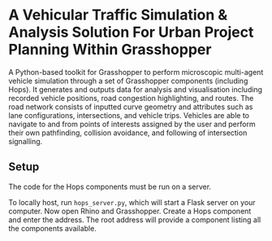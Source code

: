 # A Vehicular Traffic Simulation & Analysis Solution For Urban Project Planning Within Grasshopper 

A Python-based toolkit for Grasshopper to perform microscopic multi-agent vehicle simulation through a set of Grasshopper components (including Hops). It generates and outputs data for analysis and visualisation including recorded vehicle positions, road congestion highlighting, and routes. The road network consists of inputted curve geometry and attributes such as lane configurations, intersections, and vehicle trips. Vehicles are able to navigate to and from points of interests assigned by the user and perform their own pathfinding, collision avoidance, and following of intersection signalling.

## Setup
The code for the Hops components must be run on a server.

To locally host, run `hops_server.py`, which will start a Flask server on your computer. Now open Rhino and Grasshopper. Create a Hops component and enter the address. The root address will provide a component listing all the components available. 